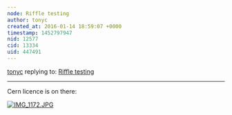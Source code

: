 ```yaml
---
node: Riffle testing
author: tonyc
created_at: 2016-01-14 18:59:07 +0000
timestamp: 1452797947
nid: 12577
cid: 13334
uid: 447491
---
```




[tonyc](../profile/tonyc) replying to: [Riffle testing](../notes/tonyc/01-11-2016/riffle-testing)

----
Cern licence is on there: 

[![IMG_1172.JPG](//i.publiclab.org/system/images/photos/000/013/627/medium/IMG_1172.JPG)](//i.publiclab.org/system/images/photos/000/013/627/original/IMG_1172.JPG)

